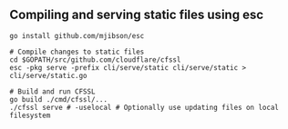 ## Compiling and serving static files using esc

```
go install github.com/mjibson/esc

# Compile changes to static files 
cd $GOPATH/src/github.com/cloudflare/cfssl
esc -pkg serve -prefix cli/serve/static cli/serve/static > cli/serve/static.go

# Build and run CFSSL
go build ./cmd/cfssl/...
./cfssl serve # -uselocal # Optionally use updating files on local filesystem
```
